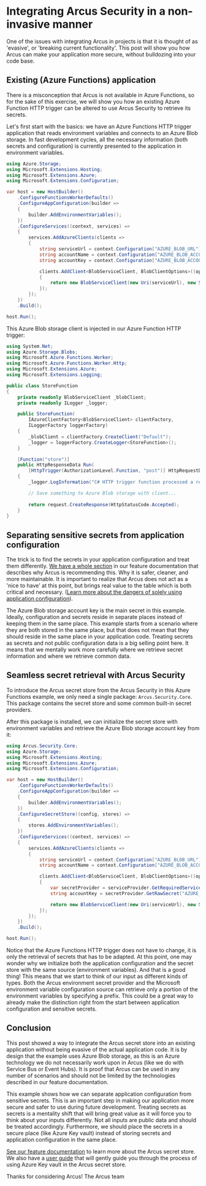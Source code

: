 # Integrating Arcus Security in a non-invasive manner
One of the issues with integrating Arcus in projects is that it is thought of as 'evasive', or 'breaking current functionality'. This post will show you how Arcus can make your application more secure, without bulldozing into your code base.

## Existing (Azure Functions) application
There is a misconception that Arcus is not available in Azure Functions, so for the sake of this exercise, we will show you how an existing Azure Function HTTP trigger can be altered to use Arcus Security to retrieve its secrets.

Let's first start with the basics: we have an Azure Functions HTTP trigger application that reads environment variables and connects to an Azure Blob storage. In fast development cycles, all the necessary information (both secrets and configuration) is currently presented to the application in environment variables.

```csharp
using Azure.Storage;
using Microsoft.Extensions.Hosting;
using Microsoft.Extensions.Azure;
using Microsoft.Extensions.Configuration;

var host = new HostBuilder()
    .ConfigureFunctionsWorkerDefaults()
    .ConfigureAppConfiguration(builder =>
    {
        builder.AddEnvironmentVariables();
    })
    .ConfigureServices((context, services) =>
    {
        services.AddAzureClients(clients =>
        {
            string serviceUrl = context.Configuration["AZURE_BLOB_URL"];
            string accountName = context.Configuration["AZURE_BLOB_ACCOUNTNAME"];
            string accountKey = context.Configuration["AZURE_BLOB_ACCOUNTKEY"];

            clients.AddClient<BlobServiceClient, BlobClientOptions>((options, serviceProvider) =>
            {
                return new BlobServiceClient(new Uri(serviceUrl), new StorageSharedKeyCredential(accountName, accountKey));
            });
        });
    })
    .Build();

host.Run();
```

This Azure Blob storage client is injected in our Azure Function HTTP trigger:

```csharp
using System.Net;
using Azure.Storage.Blobs;
using Microsoft.Azure.Functions.Worker;
using Microsoft.Azure.Functions.Worker.Http;
using Microsoft.Extensions.Azure;
using Microsoft.Extensions.Logging;

public class StoreFunction
{
    private readonly BlobServiceClient _blobClient;
    private readonly ILogger _logger;

    public StoreFunction(
        IAzureClientFactory<BlobServiceClient> clientFactory,
        ILoggerFactory loggerFactory)
    {
        _blobClient = clientFactory.CreateClient("Default");
        _logger = loggerFactory.CreateLogger<StoreFunction>();
    }

    [Function("store")]
    public HttpResponseData Run(
        [HttpTrigger(AuthorizationLevel.Function, "post")] HttpRequestData request)
    {
        _logger.LogInformation("C# HTTP trigger function processed a request");

        // Save something to Azure Blob storage with client...
        
        return request.CreateResponse(HttpStatusCode.Accepted);
    }
}
```

## Separating sensitive secrets from application configuration
The trick is to find the secrets in your application configuration and treat them differently. [We have a whole section](https://security.arcus-azure.net/features/secret-store) in our feature documentation that describes why Arcus is recommending this. Why it is safer, cleaner, and more maintainable. It is important to realize that Arcus does not act as a 'nice to have' at this point, but brings real value to the table which is both critical and necessary. ([Learn more about the dangers of solely using application configuration](https://www.codit.eu/blog/introducing-secret-store-net-core/)).

The Azure Blob storage account key is the main secret in this example. Ideally, configuration and secrets reside in separate places instead of keeping them in the same place. This example starts from a scenario where they are both stored in the same place, but that does not mean that they should reside in the same place in your application code. Treating secrets as secrets and not public configuration data is a big selling point here. It means that we mentally work more carefully where we retrieve secret information and where we retrieve common data.

## Seamless secret retrieval with Arcus Security
To introduce the Arcus secret store from the Arcus Security in this Azure Functions example, we only need a single package: `Arcus.Security.Core`. This package contains the secret store and some common built-in secret providers.

After this package is installed, we can initialize the secret store with environment variables and retrieve the Azure Blob storage account key from it:

```csharp
using Arcus.Security.Core;
using Azure.Storage;
using Microsoft.Extensions.Hosting;
using Microsoft.Extensions.Azure;
using Microsoft.Extensions.Configuration;

var host = new HostBuilder()
    .ConfigureFunctionsWorkerDefaults()
    .ConfigureAppConfiguration(builder =>
    {
        builder.AddEnvironmentVariables();
    })
    .ConfigureSecretStore((config, stores) =>
    {
        stores.AddEnvironmentVariables();
    })
    .ConfigureServices((context, services) =>
    {
        services.AddAzureClients(clients =>
        {
            string serviceUrl = context.Configuration["AZURE_BLOB_URL"];
            string accountName = context.Configuration["AZURE_BLOB_ACCOUNTNAME"];

            clients.AddClient<BlobServiceClient, BlobClientOptions>((options, serviceProvider) =>
            {
                var secretProvider = serviceProvider.GetRequiredService<ISecretProvider>();
                string accountKey = secretProvider.GetRawSecret("AZURE_BLOB_ACCOUNTKEY");

                return new BlobServiceClient(new Uri(serviceUrl), new StorageSharedKeyCredential(accountName, accountKey));
            });
        });
    })
    .Build();

host.Run();
```

Notice that the Azure Functions HTTP trigger does not have to change, it is only the retrieval of secrets that has to be adapted. At this point, one may wonder why we initialize both the application configuration and the secret store with the same source (environment variables). And that is a good thing! This means that we start to think of our input as different kinds of types. Both the Arcus environment secret provider and the Microsoft environment variable configuration source can retrieve only a portion of the environment variables by specifying a prefix. This could be a great way to already make the distinction right from the start between application configuration and sensitive secrets.

## Conclusion
This post showed a way to integrate the Arcus secret store into an existing application without being evasive of the actual application code. It is by design that the example uses Azure Blob storage, as this is an Azure technology we do not necessarily work upon in Arcus (like we do with Service Bus or Event Hubs). It is proof that Arcus can be used in any number of scenarios and should not be limited by the technologies described in our feature documentation.

This example shows how we can separate application configuration from sensitive secrets. This is an important step in making our application more secure and safer to use during future development. Treating secrets as secrets is a mentality shift that will bring great value as it will force you to think about your inputs differently. Not all inputs are public data and should be treated accordingly. Furthermore, we should place the secrets in a secure place (like Azure Key vault) instead of storing secrets and application configuration in the same place.

[See our feature documentation](https://security.arcus-azure.net/features/secret-store) to learn more about the Arcus secret store. We also have a [user guide](https://security.arcus-azure.net/Guides/add-secret-store-with-keyvault-integration) that will gently guide you through the process of using Azure Key vault in the Arcus secret store.

Thanks for considering Arcus!
The Arcus team
